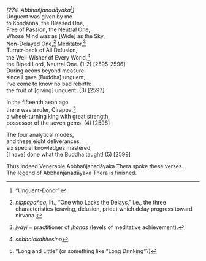 *\[274. Abbhañjanadāyaka*[^1]*\]*  
Unguent was given by me  
to Koṇḍañña, the Blessed One,  
Free of Passion, the Neutral One,  
Whose Mind was as \[Wide\] as the Sky,  
Non-Delayed One,[^2] Meditator,[^3]  
Turner-back of All Delusion,  
the Well-Wisher of Every World,[^4]  
the Biped Lord, Neutral One. (1-2) \[2595-2596\]  
During aeons beyond measure  
since I gave \[Buddha\] unguent,  
I’ve come to know no bad rebirth:  
the fruit of \[giving\] unguent. (3) \[2597\]

In the fifteenth aeon ago  
there was a ruler, Cirappa,[^5]  
a wheel-turning king with great strength,  
possessor of the seven gems. (4) \[2598\]

The four analytical modes,  
and these eight deliverances,  
six special knowledges mastered,  
\[I have\] done what the Buddha taught! (5) \[2599\]

Thus indeed Venerable Abbhañjanadāyaka Thera spoke these verses.  
The legend of Abbhañjanadāyaka Thera is finished.

[^1]: “Unguent-Donor”

[^2]: *nippapañca,* lit., “One who Lacks the Delays,” i.e., the three
    characteristics (craving, delusion, pride) which delay progress
    toward nirvana.

[^3]: *jyāyī* = practitioner of *jhanas* (levels of meditative
    achievement).

[^4]: *sabbalokahitesino*

[^5]: “Long and Little” (or something like “Long Drinking”?)
